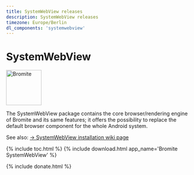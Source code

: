 ```yaml
---
title: SystemWebView releases
description: SystemWebView releases
timezone: Europe/Berlin
dl_components: 'systemwebview'
---
```

# SystemWebView

<img title="Bromite - Take back your browser!" src="/android-icon-192x192.png" width="96" alt="Bromite" />

The SystemWebView package contains the core browser/rendering engine of Bromite and its same features; it offers the possibility to replace the default browser component for the whole Android system.

See also: [&rarr; SystemWebView installation wiki page](https://github.com/bromite/bromite/wiki/Installing-SystemWebView)

{% include toc.html %}
{% include download.html app_name='Bromite SystemWebView' %}

{% include donate.html %}
